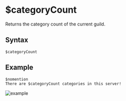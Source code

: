 # $categoryCount
Returns the category count of the current guild.

## Syntax
```
$categoryCount
```
## Example
```
$nomention
There are $categoryCount categories in this server!
```
![example](https://user-images.githubusercontent.com/94063167/198900353-1c47a4e9-19e5-4980-982c-e0cd955beb1e.png)
